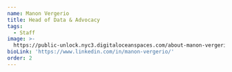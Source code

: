 ```yaml
---
name: Manon Vergerio
title: Head of Data & Advocacy
tags:
  - Staff
image: >-
  https://public-unlock.nyc3.digitaloceanspaces.com/about-manon-vergerio-headshot.png
bioLink: 'https://www.linkedin.com/in/manon-vergerio/'
order: 2
---
```


